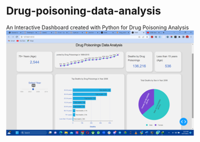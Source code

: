 # Drug-poisoning-data-analysis
An Interactive Dashboard created with Python for Drug Poisoning Analysis
![my screenshot](https://github.com/prof2022/Drug-poisoning-data-analysis/blob/Master/assets/Screenshot%20(38).png)

